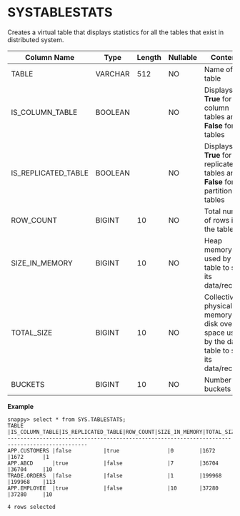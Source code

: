 # SYSTABLESTATS

Creates a virtual table that displays statistics for all the tables that exist in distributed system.

|Column Name|Type|Length|Nullable|Contents|
|---|---|---|---|----|
|TABLE |VARCHAR|512|NO|Name of the table|
|IS_COLUMN_TABLE|BOOLEAN||NO|Displays **True** for column tables and **False** for row tables|
|IS_REPLICATED_TABLE|BOOLEAN||NO|Displays **True** for replicated tables and **False** for partitioned tables|
|ROW_COUNT|BIGINT|10|NO|Total number of rows in the table|
|SIZE_IN_MEMORY|BIGINT|10|NO|Heap memory used by data table to store its data/records.|
|TOTAL_SIZE|BIGINT|10|NO|Collective physical memory and disk overflow space used by the data table to store its data/record|
|BUCKETS|BIGINT|10|NO|Number of buckets|

**Example** </br>
```pre
snappy> select * from SYS.TABLESTATS;
TABLE         |IS_COLUMN_TABLE|IS_REPLICATED_TABLE|ROW_COUNT|SIZE_IN_MEMORY|TOTAL_SIZE|BUCKETS
----------------------------------------------------------------------------------------------- 
APP.CUSTOMERS |false          |true               |0        |1672          |1672      |1
APP.ABCD      |true           |false              |7        |36704         |36704     |10
TRADE.ORDERS  |false          |false              |1        |199968        |199968    |113
APP.EMPLOYEE  |true           |false              |10       |37280         |37280     |10

4 rows selected
```
